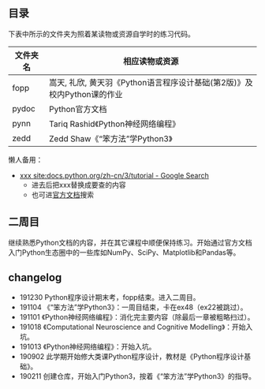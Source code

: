 ## 目录

下表中所示的文件夹为照着某读物或资源自学时的练习代码。

| 文件夹名 | 相应读物或资源 |
| --- | --- |
| fopp | 嵩天, 礼欣, 黄天羽《Python语言程序设计基础(第2版)》及校内Python课的作业|
| pydoc | Python官方文档 |
| pynn | Tariq Rashid《Python神经网络编程》 |
| zedd | Zedd Shaw《“笨方法”学Python3》 |

懒人备用：

- [xxx site:docs.python.org/zh-cn/3/tutorial - Google Search](https://www.google.com/search?ei=QsrTXPOaNtSpoASYgZroAQ&q=xxx+site%3Adocs.python.org%2Fzh-cn%2F3%2Ftutorial&oq=xxx+site%3Adocs.python.org%2Fzh-cn%2F3%2Ftutorial&gs_l=psy-ab.3...552790.553308..553521...0.0..0.69.237.4......0....1..gws-wiz.......0i71.Jf0q98hI5_4)
	- 进去后把xxx替换成要查的内容
	- 也可进[官方文档](https://docs.python.org/zh-cn/3/index.html)搜索

## 二周目

继续熟悉Python文档的内容，并在其它课程中顺便保持练习。开始通过官方文档入门Python生态圈中的一些库如NumPy、SciPy、Matplotlib和Pandas等。

## changelog

- 191230 Python程序设计期末考，fopp结束。进入二周目。
- 191104 《“笨方法”学Python3》：一周目结束，卡在ex48（ex22被跳过）。
- 191101 《Python神经网络编程》：消化完主要内容（除最后一章被粗略扫过）。
- 191018 《Computational Neuroscience and Cognitive Modelling》：开始入坑。
- 191013 《Python神经网络编程》：开始入坑。  
- 190902 此学期开始修大类课Python程序设计，教材是《Python程序设计基础》。  
- 190211 创建仓库，开始入门Python3，按着《“笨方法”学Python3》的指导。  
